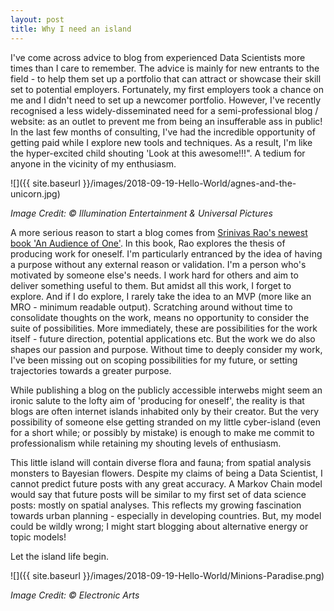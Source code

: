 ```yaml
---
layout: post
title: Why I need an island
---
```


I've come across advice to blog from experienced Data Scientists more times than I care to remember. The advice is mainly for new entrants to the field - to help them set up a portfolio that can attract or showcase their skill set to potential employers. Fortunately, my first employers took a chance on me and I didn't need to set up a newcomer portfolio. However, I've recently recognised a less widely-disseminated need for a semi-professional blog / website: as an outlet to prevent me from being an insufferable ass in public! In the last few months of consulting, I've had the incredible opportunity of getting paid while I explore new tools and techniques. As a result, I'm like the hyper-excited child shouting 'Look at this awesome!!!". A tedium for anyone in the vicinity of my enthusiasm. 

![]({{ site.baseurl }}/images/2018-09-19-Hello-World/agnes-and-the-unicorn.jpg)

*Image Credit: &copy; Illumination Entertainment & Universal Pictures*

A more serious reason to start a blog comes from [Srinivas Rao's newest book 'An Audience of One'](https://www.amazon.com/Audience-One-Reclaiming-Creativity-Sake-ebook/dp/B078GFLJDK/ref=sr_1_1?ie=UTF8&qid=1537392228&sr=8-1&keywords=audience+of+one). In this book, Rao explores the thesis of producing work for oneself. I'm particularly entranced by the idea of having a purpose without any external reason or validation. I'm a person who's motivated by someone else's needs. I work hard for others and aim to deliver something useful to them. But amidst all this work, I forget to explore. And if I do explore, I rarely take the idea to an MVP (more like an MRO - minimum readable output). Scratching around without time to consolidate thoughts on the work, means no opportunity to consider the suite of possibilities. More immediately, these are possibilities for the work itself - future direction, potential applications etc. But the work we do also shapes our passion and purpose. Without time to deeply consider my work, I've been missing out on scoping possibilities for my future, or setting trajectories towards a greater purpose.

While publishing a blog on the publicly accessible interwebs might seem an ironic salute to the lofty aim of 'producing for oneself', the reality is that blogs are often internet islands inhabited only by their creator. But the very possibility of someone else getting stranded on my little cyber-island (even for a short while; or possibly by mistake) is enough to make me commit to professionalism while retaining my shouting levels of enthusiasm. 

This little island will contain diverse flora and fauna; from spatial analysis monsters to Bayesian flowers. Despite my claims of being a Data Scientist, I cannot predict future posts with any great accuracy. A Markov Chain model would say that future posts will be similar to my first set of data science posts: mostly on spatial analyses. This reflects my growing fascination towards urban planning - especially in developing countries. But, my model could be wildly wrong; I might start blogging about alternative energy or topic models! 

Let the island life begin. 


![]({{ site.baseurl }}/images/2018-09-19-Hello-World/Minions-Paradise.png)

*Image Credit: &copy; Electronic Arts*